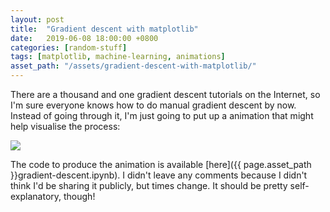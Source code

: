 ```yaml
---
layout: post
title:  "Gradient descent with matplotlib"
date:   2019-06-08 18:00:00 +0800
categories: [random-stuff]
tags: [matplotlib, machine-learning, animations]
asset_path: "/assets/gradient-descent-with-matplotlib/"
---
```


There are a thousand and one gradient descent tutorials on the Internet, so I'm sure everyone knows how to do manual gradient descent by now. Instead of going through it, I'm just going to put up a animation that might help visualise the process:

<img src="{{ page.asset_path }}gd-anim.gif">

The code to produce the animation is available [here]({{ page.asset_path }}gradient-descent.ipynb). I didn't leave any comments because I didn't think I'd be sharing it publicly, but times change. It should be pretty self-explanatory, though!